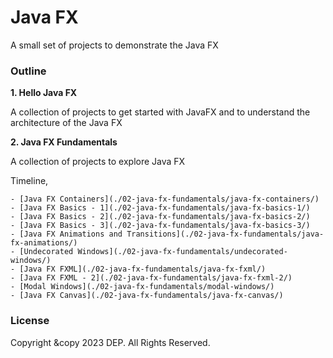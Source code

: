# Java FX

A small set of projects to demonstrate the Java FX

### Outline
**1. Hello Java FX**

A collection of projects to get started with JavaFX and to understand the architecture of the Java FX

**2. Java FX Fundamentals**

A collection of projects to explore Java FX

Timeline,

    - [Java FX Containers](./02-java-fx-fundamentals/java-fx-containers/)
    - [Java FX Basics - 1](./02-java-fx-fundamentals/java-fx-basics-1/)
    - [Java FX Basics - 2](./02-java-fx-fundamentals/java-fx-basics-2/)
    - [Java FX Basics - 3](./02-java-fx-fundamentals/java-fx-basics-3/)
    - [Java FX Animations and Transitions](./02-java-fx-fundamentals/java-fx-animations/)
    - [Undecorated Windows](./02-java-fx-fundamentals/undecorated-windows/)
    - [Java FX FXML](./02-java-fx-fundamentals/java-fx-fxml/)
    - [Java FX FXML - 2](./02-java-fx-fundamentals/java-fx-fxml-2/)
    - [Modal Windows](./02-java-fx-fundamentals/modal-windows/)
    - [Java FX Canvas](./02-java-fx-fundamentals/java-fx-canvas/)


### License
Copyright &copy 2023 DEP. All Rights Reserved.